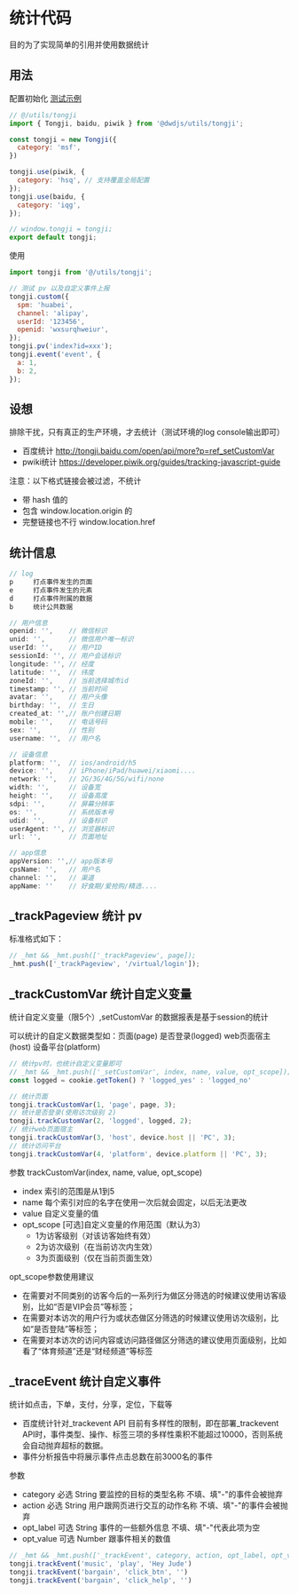 # 统计代码

目的为了实现简单的引用并使用数据统计

## 用法

配置初始化 [测试示例](../../examples/tongji)

```js
// @/utils/tongji
import { Tongji, baidu, piwik } from '@dwdjs/utils/tongji';

const tongji = new Tongji({
  category: 'msf',
})

tongji.use(piwik, {
  category: 'hsq', // 支持覆盖全局配置
});
tongji.use(baidu, {
  category: 'iqg',
});

// window.tongji = tongji;
export default tongji;
```

使用

```js
import tongji from '@/utils/tongji';

// 测试 pv 以及自定义事件上报
tongji.custom({
  spm: 'huabei',
  channel: 'alipay',
  userId: '123456',
  openid: 'wxsurqhweiur',
});
tongji.pv('index?id=xxx');
tongji.event('event', {
  a: 1,
  b: 2,
});
```

## 设想

排除干扰，只有真正的生产环境，才去统计（测试环境的log console输出即可）

- 百度统计   http://tongji.baidu.com/open/api/more?p=ref_setCustomVar
- pwiki统计 https://developer.piwik.org/guides/tracking-javascript-guide

注意：以下格式链接会被过滤，不统计

- 带 hash 值的
- 包含 window.location.origin 的
- 完整链接也不行 window.location.href

## 统计信息

```js
// log
p     打点事件发生的页面
e     打点事件发生的元素
d     打点事件附属的数据
b     统计公共数据

// 用户信息
openid: '',    // 微信标识
unid: '',      // 微信用户唯一标识
userId: '',    // 用户ID
sessionId: '', // 用户会话标识
longitude: '', // 经度
latitude: '',  // 纬度
zoneId: '',    // 当前选择城市id
timestamp: '', // 当前时间
avatar: '',    // 用户头像
birthday: '',  // 生日
created_at: '',// 账户创建日期
mobile: '',    // 电话号码
sex: '',       // 性别
username: '',  // 用户名

// 设备信息
platform: '',  // ios/android/h5
device: '',    // iPhone/iPad/huawei/xiaomi....
network: '',   // 2G/3G/4G/5G/wifi/none
width: '',     // 设备宽
height: '',    // 设备高度
sdpi: '',      // 屏幕分辨率
os: '',        // 系统版本号
udid: '',      // 设备标识
userAgent: '', // 浏览器标识
url: '',       // 页面地址

// app信息
appVersion: '',// app版本号
cpsName: '',   // 用户名
channel: '',   // 渠道
appName: ''    // 好食期/爱抢购/精选....
```

## _trackPageview 统计 pv

标准格式如下：

```js
// _hmt && _hmt.push(['_trackPageview', page]);
_hmt.push(['_trackPageview', '/virtual/login']);
```

## _trackCustomVar 统计自定义变量

统计自定义变量（限5个）,setCustomVar 的数据报表是基于session的统计

可以统计的自定义数据类型如：页面(page) 是否登录(logged) web页面宿主(host) 设备平台(platform)

```js
// 统计pv时，也统计自定义变量即可
// _hmt && _hmt.push(['_setCustomVar', index, name, value, opt_scope]);
const logged = cookie.getToken() ? 'logged_yes' : 'logged_no'

// 统计页面
tongji.trackCustomVar(1, 'page', page, 3);
// 统计是否登录(使用访次级别 2)
tongji.trackCustomVar(2, 'logged', logged, 2);
// 统计web页面宿主
tongji.trackCustomVar(3, 'host', device.host || 'PC', 3);
// 统计访问平台
tongji.trackCustomVar(4, 'platform', device.platform || 'PC', 3);
```

参数 trackCustomVar(index, name, value, opt_scope)

- index 索引的范围是从1到5
- name  每个索引对应的名字在使用一次后就会固定，以后无法更改
- value 自定义变量的值
- opt_scope [可选]自定义变量的作用范围（默认为3）
  - 1为访客级别（对该访客始终有效）
  - 2为访次级别（在当前访次内生效）
  - 3为页面级别（仅在当前页面生效）

opt_scope参数使用建议

- 在需要对不同类别的访客今后的一系列行为做区分筛选的时候建议使用访客级别，比如“否是VIP会员”等标签；
- 在需要对本访次的用户行为或状态做区分筛选的时候建议使用访次级别，比如“是否登陆”等标签；
- 在需要对本访次的访问内容或访问路径做区分筛选的建议使用页面级别，比如看了“体育频道”还是“财经频道”等标签

## _traceEvent 统计自定义事件

统计如点击，下单，支付，分享，定位，下载等

- 百度统计针对_trackevent API 目前有多样性的限制，即在部署_trackevent API时，事件类型、操作、标签三项的多样性乘积不能超过10000，否则系统会自动抛弃超标的数据。
- 事件分析报告中将展示事件点击总数在前3000名的事件

参数

- category 必选 String 要监控的目标的类型名称 不填、填"-"的事件会被抛弃
- action   必选 String 用户跟网页进行交互的动作名称 不填、填"-"的事件会被抛弃
- opt_label 可选 String 事件的一些额外信息 不填、填"-"代表此项为空
- opt_value 可选 Number 跟事件相关的数值

```js
// _hmt && _hmt.push(['_trackEvent', category, action, opt_label, opt_value]);
tongji.trackEvent('music', 'play', 'Hey Jude')
tongji.trackEvent('bargain', 'click_btn', '')
tongji.trackEvent('bargain', 'click_help', '')
```
